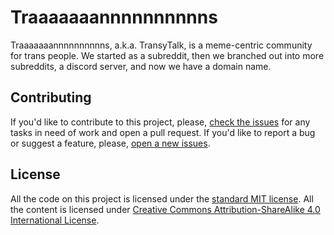 # Traaaaaaannnnnnnnnns

Traaaaaaannnnnnnnnns, a.k.a. TransyTalk, is a meme-centric community for trans people. We started as a subreddit, then we branched out into more subreddits, a discord server, and now we have a domain name.

## Contributing

If you'd like to contribute to this project, please, [check the issues](https://www.github.com/rosalinekarr/traaaaaaannnnnnnnnns/issues) for any tasks in need of work and open a pull request. If you'd like to report a bug or suggest a feature, please, [open a new issues](https://www.github.com/rosalinekarr/traaaaaaannnnnnnnnns/issues/new).

## License

All the code on this project is licensed under the [standard MIT license](https://opensource.org/licenses/MIT). All the content is licensed under [Creative Commons Attribution-ShareAlike 4.0 International License](http://creativecommons.org/licenses/by-sa/4.0/).
